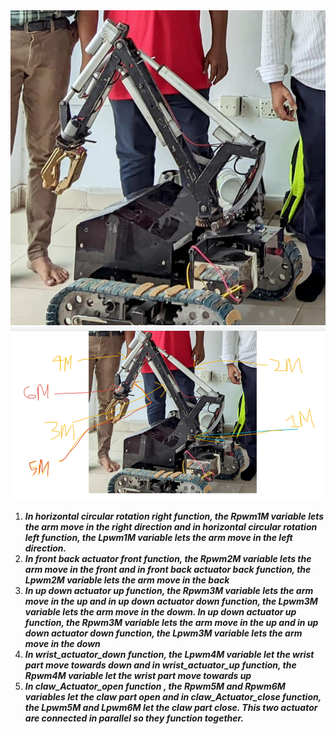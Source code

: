 
<img src="dichari_ibt2_monster/with arm.png" alt="Alt text" title="Optional title">
<img src="dichari_ibt2_monster/arm_label1.png" alt="Alt text" title="Optional title">

1) ***In horizontal circular rotation right function, the Rpwm1M variable lets the arm move in the right direction and in horizontal circular rotation left function, the Lpwm1M variable lets the arm move in the left direction.***
2) ***In front back actuator front function, the Rpwm2M variable lets the arm move in the front and in front back actuator back function, the Lpwm2M variable lets the arm move in the back***
3) ***In up down actuator up function, the Rpwm3M variable lets the arm move in the up and in up down actuator down function, the Lpwm3M variable lets the arm move in the dowm.
In up down actuator up function, the Rpwm3M variable lets the arm move in the up and in up down actuator down function, the Lpwm3M variable lets the arm move in the down***
4) ***In wrist_actuator_down function, the Lpwm4M variable let the wrist part move towards down and in wrist_actuator_up function, the Rpwm4M variable let the wrist part move towards up***
5) ***In claw_Actuator_open function , the Rpwm5M and Rpwm6M variables let the claw part open and in claw_Actuator_close function, the Lpwm5M and Lpwm6M let the claw part close.
This two actuator are connected in parallel so they function together.***
